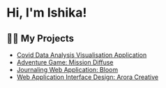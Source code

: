 <h1>Hi, I'm Ishika!</h1>

<h2>👨‍💻 My Projects</h2>

  - [Covid Data Analysis Visualisation Application](https://github.com/aroraishikaa/CovidDataAnalysisVisualisation/tree/main)
  - [Adventure Game: Mission Diffuse](https://github.com/aroraishikaa/AdventureGameMissionDiffuse)
  - [Journaling Web Application: Bloom](https://github.com/aroraishikaa/JournallingWebApplicationBloom)
  - [Web Application Interface Design: Arora Creative](https://github.com/aroraishikaa/WebApplicationInterfaceDesignAroraCreative)
<!--
**aroraishikaa/aroraishikaa** is a ✨ _special_ ✨ repository because its `README.md` (this file) appears on your GitHub profile.
